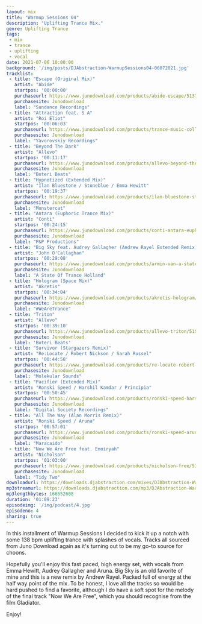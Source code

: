 ```yaml
---
layout: mix
title: "Warmup Sessions 04"
description: "Uplifting Trance Mix."
genre: Uplifting Trance
tags:
 - mix
 - trance
 - uplifting
 - vocal
date: 2021-07-06 10:00:00
background: '/img/posts/DJAbstraction-WarmupSessions04-06072021.jpg'
tracklist:
 - title: "Escape (Original Mix)"
   artist: "Abide"
   startpos: '00:00:00'
   purchaseurl: https://www.junodownload.com/products/abide-escape/5137954-02/
   purchasesite: Junodownload
   label: "Sundance Recordings"
 - title: "Attraction feat. S A"
   artist: "Roi Eliot"
   startpos: '00:06:03'
   purchaseurl: https://www.junodownload.com/products/trance-music-collections-2021-june/5137412-02/?track_number=21
   purchasesite: Junodownload
   label: "Yavorovskiy Recordings"
 - title: "Beyond The Dark"
   artist: "Allevo"
   startpos: '00:11:17'
   purchaseurl: https://www.junodownload.com/products/allevo-beyond-the-dark/5162481-02/
   purchasesite: Junodownload
   label: "Boteri Beats"   
 - title: "Hypnotized (Extended Mix)"
   artist: "Ilan Bluestone / Stoneblue / Emma Hewitt"
   startpos: '00:19:37'
   purchaseurl: https://www.junodownload.com/products/ilan-bluestone-stoneblue-emma-hewitt-hypnotized/4566741-02/?track_number=2
   purchasesite: Junodownload
   label: "Monstercat"
 - title: "Antara (Euphoric Trance Mix)"
   artist: "Conti"
   startpos: '00:24:15'
   purchaseurl: https://www.junodownload.com/products/conti-antara-euphoric-trance-mix/5157722-02/
   purchasesite: Junodownload
   label: "P&P Productions"
 - title: "Big Sky feat. Audrey Gallagher (Andrew Rayel Extended Remix)"
   artist: "John O'Callaghan"
   startpos: '00:29:08'
   purchaseurl: https://www.junodownload.com/products/armin-van-a-state-of-trance-top/5135843-02/?track_number=3
   purchasesite: Junodownload
   label: "A State Of Trance Holland"
 - title: "Hologram (Space Mix)"
   artist: "Akretis"
   startpos: '00:34:04'
   purchaseurl: https://www.junodownload.com/products/akretis-hologram/5162177-02/?track_number=2
   purchasesite: Junodownload
   label: "#WeAreTrance"
 - title: "Triton"
   artist: "Allevo"
   startpos: '00:39:10'
   purchaseurl: https://www.junodownload.com/products/allevo-triton/5155823-02/
   purchasesite: Junodownload
   label: 'Boteri Beats' 
 - title: "Survivor (Stargazers Remix)"
   artist: "Re:Locate / Robert Nickson / Sarah Russel"
   startpos: '00:44:58'
   purchaseurl: https://www.junodownload.com/products/re-locate-robert-nickson-sarah-russell-survivor/5167596-02/?track_number=5
   purchasesite: Junodownload
   label: "Molekular Sounds" 
 - title: "Pacifier (Extended Mix)"
   artist: "Ronski Speed / Harshil Kamdar / Principia"
   startpos: '00:50:45'
   purchaseurl: https://www.junodownload.com/products/ronski-speed-harshil-kamdar-principia-pacifier/5147814-02/
   purchasesite: Junodownload
   label: "Digital Society Recordings"
 - title: "All The Way (Alan Morris Remix)"
   artist: "Ronski Speed / Aruna"
   startpos: '00:57:01'
   purchaseurl: https://www.junodownload.com/products/ronski-speed-aruna-all-the-way/3108635-02/?track_number=1
   purchasesite: Junodownload
   label: "Maracaido"  
 - title: "Now We Are Free feat. Emoiryah"
   artist: "Nicholson"
   startpos: '01:03:00'
   purchaseurl: https://www.junodownload.com/products/nicholson-free/5135481-02/?track_number=13
   purchasesite: Junodownload
   label: "Tidy Two" 
downloadurl: https://downloads.djabstraction.com/mixes/DJAbstraction-WarmupSessions04-06072021.zip
mp3streamurl: https://downloads.djabstraction.com/mp3/DJAbstraction-WarmupSessions04-06072021.mp3
mp3lengthbytes: 166552608
duration: '01:09:23'
episodeimg: '/img/podcast/4.jpg'
episodeno: 4
sharing: true
---
```

In this installment of Warmup Sessions I decided to kick it up a notch with some 138 bpm uplifting trance with splashes of vocals. Tracks all sourced from Juno Download again as it's turning out to be my go-to source for choons.

Hopefully you'll enjoy this fast paced, high energy set, with vocals from Emma Hewitt, Audrey Gallagher and Aruna.  Big Sky is an old favorite of mine and this is a new remix by Andrew Rayel. Packed full of energy at the half way point of the mix.  To be honest, I love all the tracks so would be hard pushed to find a favorite, although I do have a soft spot for the melody of the final track "Now We Are Free", which you should recognise from the film Gladiator.

Enjoy!